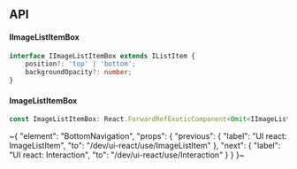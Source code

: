 

## API

#### IImageListItemBox

```ts
interface IImageListItemBox extends IListItem {
    position?: 'top' | 'bottom';
    backgroundOpacity?: number;
}
```

#### ImageListItemBox

```ts
const ImageListItemBox: React.ForwardRefExoticComponent<Omit<IImageListItemBox, "ref"> & React.RefAttributes<unknown>>;
```


~{
  "element": "BottomNavigation",
  "props": {
    "previous": {
      "label": "UI react: ImageListItem",
      "to": "/dev/ui-react/use/ImageListItem"
    },
    "next": {
      "label": "UI react: Interaction",
      "to": "/dev/ui-react/use/Interaction"
    }
  }
}~
